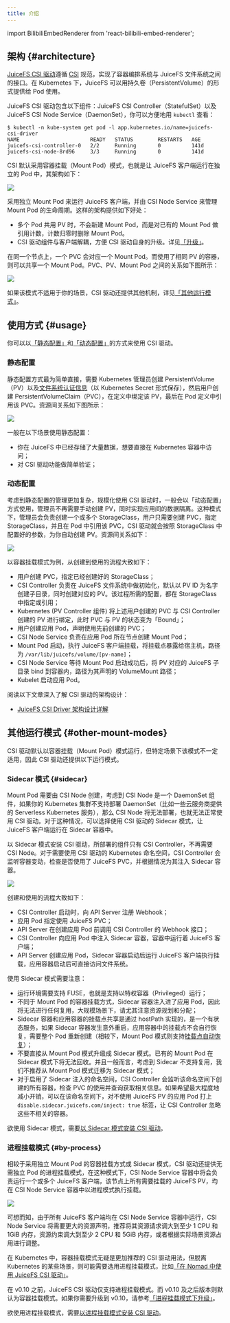 ```yaml
---
title: 介绍
---
```


import BilibiliEmbedRenderer from 'react-bilibili-embed-renderer';

## 架构 {#architecture}

[JuiceFS CSI 驱动](https://github.com/juicedata/juicefs-csi-driver)遵循 [CSI](https://github.com/container-storage-interface/spec/blob/master/spec.md) 规范，实现了容器编排系统与 JuiceFS 文件系统之间的接口。在 Kubernetes 下，JuiceFS 可以用持久卷（PersistentVolume）的形式提供给 Pod 使用。

<div className="video-container">
  <BilibiliEmbedRenderer
    aid="898153616"
    width="100%"
    height="360"
  />
</div>

JuiceFS CSI 驱动包含以下组件：JuiceFS CSI Controller（StatefulSet）以及 JuiceFS CSI Node Service（DaemonSet），你可以方便地用 `kubectl` 查看：

```shell
$ kubectl -n kube-system get pod -l app.kubernetes.io/name=juicefs-csi-driver
NAME                       READY   STATUS        RESTARTS   AGE
juicefs-csi-controller-0   2/2     Running       0          141d
juicefs-csi-node-8rd96     3/3     Running       0          141d
```

CSI 默认采用容器挂载（Mount Pod）模式，也就是让 JuiceFS 客户端运行在独立的 Pod 中，其架构如下：

![](./images/csi-driver-architecture.svg)

采用独立 Mount Pod 来运行 JuiceFS 客户端，并由 CSI Node Service 来管理 Mount Pod 的生命周期。这样的架构提供如下好处：

* 多个 Pod 共用 PV 时，不会新建 Mount Pod，而是对已有的 Mount Pod 做引用计数，计数归零时删除 Mount Pod。
* CSI 驱动组件与客户端解耦，方便 CSI 驱动自身的升级。详见[「升级」](./administration/upgrade-csi-driver.md)。

在同一个节点上，一个 PVC 会对应一个 Mount Pod。而使用了相同 PV 的容器，则可以共享一个 Mount Pod。PVC、PV、Mount Pod 之间的关系如下图所示：

![](./images/mount-pod-architecture.svg)

如果该模式不适用于你的场景，CSI 驱动还提供其他机制，详见[「其他运行模式」](#other-mount-modes)。

## 使用方式 {#usage}

你可以以[「静态配置」](./guide/pv.md#static-provisioning)和[「动态配置」](./guide/pv.md#dynamic-provisioning)的方式来使用 CSI 驱动。

### 静态配置

静态配置方式最为简单直接，需要 Kubernetes 管理员创建 PersistentVolume（PV）以及[文件系统认证信息](./guide/pv.md#volume-credentials)（以 Kubernetes Secret 形式保存），然后用户创建 PersistentVolumeClaim（PVC），在定义中绑定该 PV，最后在 Pod 定义中引用该 PVC。资源间关系如下图所示：

![](./images/static-provisioning.svg)

一般在以下场景使用静态配置：

* 你在 JuiceFS 中已经存储了大量数据，想要直接在 Kubernetes 容器中访问；
* 对 CSI 驱动功能做简单验证；

### 动态配置

考虑到静态配置的管理更加复杂，规模化使用 CSI 驱动时，一般会以「动态配置」方式使用，管理员不再需要手动创建 PV，同时实现应用间的数据隔离。这种模式下，管理员会负责创建一个或多个 StorageClass，用户只需要创建 PVC，指定 StorageClass，并且在 Pod 中引用该 PVC，CSI 驱动就会按照 StorageClass 中配置好的参数，为你自动创建 PV。资源间关系如下：

![](./images/dynamic-provisioning.svg)

以容器挂载模式为例，从创建到使用的流程大致如下：

* 用户创建 PVC，指定已经创建好的 StorageClass；
* CSI Controller 负责在 JuiceFS 文件系统中做初始化，默认以 PV ID 为名字创建子目录，同时创建对应的 PV。该过程所需的配置，都在 StorageClass 中指定或引用；
* Kubernetes (PV Controller 组件) 将上述用户创建的 PVC 与 CSI Controller 创建的 PV 进行绑定，此时 PVC 与 PV 的状态变为「Bound」；
* 用户创建应用 Pod，声明使用先前创建的 PVC；
* CSI Node Service 负责在应用 Pod 所在节点创建 Mount Pod；
* Mount Pod 启动，执行 JuiceFS 客户端挂载，将挂载点暴露给宿主机，路径为 `/var/lib/juicefs/volume/[pv-name]`；
* CSI Node Service 等待 Mount Pod 启动成功后，将 PV 对应的 JuiceFS 子目录 bind 到容器内，路径为其声明的 VolumeMount 路径；
* Kubelet 启动应用 Pod。

阅读以下文章深入了解 CSI 驱动的架构设计：

* [JuiceFS CSI Driver 架构设计详解](https://juicefs.com/zh-cn/blog/engineering/juicefs-csi-driver-arch-design)

## 其他运行模式 {#other-mount-modes}

CSI 驱动默认以容器挂载（Mount Pod）模式运行，但特定场景下该模式不一定适用，因此 CSI 驱动还提供以下运行模式。

### Sidecar 模式 {#sidecar}

Mount Pod 需要由 CSI Node 创建，考虑到 CSI Node 是一个 DaemonSet 组件，如果你的 Kubernetes 集群不支持部署 DaemonSet（比如一些云服务商提供的 Serverless Kubernetes 服务），那么 CSI Node 将无法部署，也就无法正常使用 CSI 驱动。对于这种情况，可以选择使用 CSI 驱动的 Sidecar 模式，让 JuiceFS 客户端运行在 Sidecar 容器中。

<div className="video-container">
  <BilibiliEmbedRenderer
    aid="266921439"
    width="100%"
    height="360"
  />
</div>

以 Sidecar 模式安装 CSI 驱动，所部署的组件只有 CSI Controller，不再需要 CSI Node。对于需要使用 CSI 驱动的 Kubernetes 命名空间，CSI Controller 会监听容器变动，检查是否使用了 JuiceFS PVC，并根据情况为其注入 Sidecar 容器。

![](./images/sidecar-architecture.svg)

创建和使用的流程大致如下：

* CSI Controller 启动时，向 API Server 注册 Webhook；
* 应用 Pod 指定使用 JuiceFS PVC；
* API Server 在创建应用 Pod 前调用 CSI Controller 的 Webhook 接口；
* CSI Controller 向应用 Pod 中注入 Sidecar 容器，容器中运行着 JuiceFS 客户端；
* API Server 创建应用 Pod，Sidecar 容器启动后运行 JuiceFS 客户端执行挂载，应用容器启动后可直接访问文件系统。

使用 Sidecar 模式需要注意：

* 运行环境需要支持 FUSE，也就是支持以特权容器（Privileged）运行；
* 不同于 Mount Pod 的容器挂载方式，Sidecar 容器注入进了应用 Pod，因此将无法进行任何复用，大规模场景下，请尤其注意资源规划和分配；
* Sidecar 容器和应用容器的挂载点共享是通过 hostPath 实现的，是一个有状态服务，如果 Sidecar 容器发生意外重启，应用容器中的挂载点不会自行恢复，需要整个 Pod 重新创建（相较下，Mount Pod 模式则支持[挂载点自动恢复](./guide/pv.md#automatic-mount-point-recovery)）；
* 不要直接从 Mount Pod 模式升级成 Sidecar 模式。已有的 Mount Pod 在 Sidecar 模式下将无法回收。并且一般而言，考虑到 Sidecar 不支持复用，我们不推荐从 Mount Pod 模式迁移为 Sidecar 模式；
* 对于启用了 Sidecar 注入的命名空间，CSI Controller 会监听该命名空间下创建的所有容器，检查 PVC 的使用并查询获取相关信息。如果希望最大程度地减小开销，可以在该命名空间下，对不使用 JuiceFS PV 的应用 Pod 打上 `disable.sidecar.juicefs.com/inject: true` 标签，让 CSI Controller 忽略这些不相关的容器。

欲使用 Sidecar 模式，需要[以 Sidecar 模式安装 CSI 驱动](./getting_started.md#sidecar)。

### 进程挂载模式 {#by-process}

相较于采用独立 Mount Pod 的容器挂载方式或 Sidecar 模式，CSI 驱动还提供无需独立 Pod 的进程挂载模式，在这种模式下，CSI Node Service 容器中将会负责运行一个或多个 JuiceFS 客户端，该节点上所有需要挂载的 JuiceFS PV，均在 CSI Node Service 容器中以进程模式执行挂载。

![](./images/byprocess-architecture.svg)

可想而知，由于所有 JuiceFS 客户端均在 CSI Node Service 容器中运行，CSI Node Service 将需要更大的资源声明，推荐将其资源请求调大到至少 1 CPU 和 1GiB 内存，资源约束调大到至少 2 CPU 和 5GiB 内存，或者根据实际场景资源占用进行调整。

在 Kubernetes 中，容器挂载模式无疑是更加推荐的 CSI 驱动用法，但脱离 Kubernetes 的某些场景，则可能需要选用进程挂载模式，比如[「在 Nomad 中使用 JuiceFS CSI 驱动」](./cookbook/csi-in-nomad.md)。

在 v0.10 之前，JuiceFS CSI 驱动仅支持进程挂载模式。而 v0.10 及之后版本则默认为容器挂载模式。如果你需要升级到 v0.10，请参考[「进程挂载模式下升级」](./administration/upgrade-csi-driver.md#mount-by-process-upgrade)。

欲使用进程挂载模式，需要[以进程挂载模式安装 CSI 驱动](./getting_started.md#by-process)。
